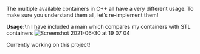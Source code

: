 The multiple available containers in C++ all have a very different usage. 
To make sure you understand them all, let’s re-implement them!

**Usage:**\n
I have included a main which compares my containers with STL containers
![Screenshot 2021-06-30 at 19 07 04](https://user-images.githubusercontent.com/61982496/124002886-93277f00-d9d6-11eb-9f6c-b2958e4e4bb3.png)

Currently working on this project! 
